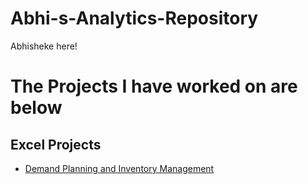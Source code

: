 # Abhi-s-Analytics-Repository
Abhisheke here!
# The Projects I have worked on are below
## Excel Projects
- [Demand Planning and Inventory Management]([https://example.com](https://github.com/Abhi-c52/Abhi-s-Analytics-Repository/tree/100d60fdced8993f01c5d354f05e9f85fcfbbfdf/Excel%20Project-%20Demand%20Planning%20and%20Inventory%20Management))

